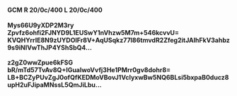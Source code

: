 #### GCM R 20/0c/400 L 20/0c/400
**Mys66U9yXDP2M3ry**<br/>**Zpvfz6ohfi2FJNYD9L1EUSwY1nVhzw5M7m+546kcvvU=**<br/>**KVQHYrrIE8N9zUYDOlFr8V+AqUSqkz77l86tmvdR2Zfeg2itJAlhFkV3ahbz9s9iNIVwThJP4YShSbQ4...**<br/><br/>
**z2gZ0wwZpue6kFSG**<br/>**bR/mTd57TvAv8Q+IGuaIwoVvfj3He1PMrr0gv8dohr8=**<br/>**LB+BCZyPUvZgJ0ofQfKEDMoVBovJ1VclyxwBw5NQ6BLsi5bxpaB0ducz8upH2uFJipaMNssL5QmJiLbu...**